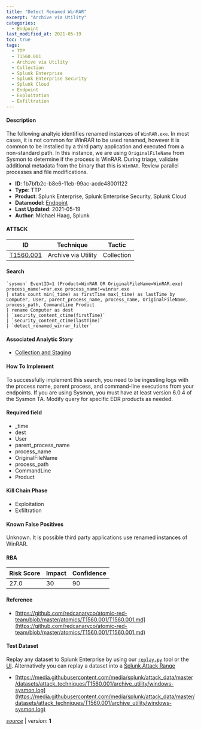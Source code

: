 ```yaml
---
title: "Detect Renamed WinRAR"
excerpt: "Archive via Utility"
categories:
  - Endpoint
last_modified_at: 2021-05-19
toc: true
tags:
  - TTP
  - T1560.001
  - Archive via Utility
  - Collection
  - Splunk Enterprise
  - Splunk Enterprise Security
  - Splunk Cloud
  - Endpoint
  - Exploitation
  - Exfiltration
---
```




#### Description

The following analtyic identifies renamed instances of `WinRAR.exe`. In most cases, it is not common for WinRAR to be used renamed, however it is common to be installed by a third party application and executed from a non-standard path. In this instance, we are using `OriginalFileName` from Sysmon to determine if the process is WinRAR. During triage, validate additional metadata from the binary that this is `WinRAR`. Review parallel processes and file modifications.

- **ID**: 1b7bfb2c-b8e6-11eb-99ac-acde48001122
- **Type**: TTP
- **Product**: Splunk Enterprise, Splunk Enterprise Security, Splunk Cloud
- **Datamodel**: [Endpoint](https://docs.splunk.com/Documentation/CIM/latest/User/Endpoint)
- **Last Updated**: 2021-05-19
- **Author**: Michael Haag, Splunk


#### ATT&CK

| ID          | Technique   | Tactic       |
| ----------- | ----------- |--------------|
| [T1560.001](https://attack.mitre.org/techniques/T1560/001/) | Archive via Utility | Collection |


#### Search

```
`sysmon` EventID=1 (Product=WinRAR OR OriginalFileName=WinRAR.exe) process_name!=rar.exe process_name!=winrar.exe 
| stats count min(_time) as firstTime max(_time) as lastTime by Computer, User, parent_process_name, process_name, OriginalFileName, process_path, CommandLine Product 
| rename Computer as dest 
| `security_content_ctime(firstTime)` 
| `security_content_ctime(lastTime)` 
| `detect_renamed_winrar_filter`
```

#### Associated Analytic Story
* [Collection and Staging](/stories/collection_and_staging)


#### How To Implement
To successfully implement this search, you need to be ingesting logs with the process name, parent process, and command-line executions from your endpoints. If you are using Sysmon, you must have at least version 6.0.4 of the Sysmon TA. Modify query for specific EDR products as needed.

#### Required field
* _time
* dest
* User
* parent_process_name
* process_name
* OriginalFileName
* process_path
* CommandLine
* Product


#### Kill Chain Phase
* Exploitation
* Exfiltration


#### Known False Positives
Unknown. It is possible third party applications use renamed instances of WinRAR.



#### RBA

| Risk Score  | Impact      | Confidence   |
| ----------- | ----------- |--------------|
| 27.0 | 30 | 90 |



#### Reference

* [https://github.com/redcanaryco/atomic-red-team/blob/master/atomics/T1560.001/T1560.001.md](https://github.com/redcanaryco/atomic-red-team/blob/master/atomics/T1560.001/T1560.001.md)



#### Test Dataset
Replay any dataset to Splunk Enterprise by using our [`replay.py`](https://github.com/splunk/attack_data#using-replaypy) tool or the [UI](https://github.com/splunk/attack_data#using-ui).
Alternatively you can replay a dataset into a [Splunk Attack Range](https://github.com/splunk/attack_range#replay-dumps-into-attack-range-splunk-server)

* [https://media.githubusercontent.com/media/splunk/attack_data/master/datasets/attack_techniques/T1560.001/archive_utility/windows-sysmon.log](https://media.githubusercontent.com/media/splunk/attack_data/master/datasets/attack_techniques/T1560.001/archive_utility/windows-sysmon.log)


[_source_](https://github.com/splunk/security_content/tree/develop/detections/endpoint/detect_renamed_winrar.yml) | _version_: **1**